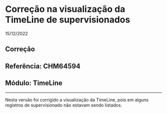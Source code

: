 # Correção na visualização da TimeLine de supervisionados
15/12/2022
## Correção
## Referência: CHM64594
## Módulo: TimeLine
***

Nesta versão foi corrigido a visualização da TimeLine, pois em alguns registros de supervisionado não estavam sendo listados.